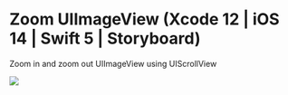 # Zoom UIImageView (Xcode 12 | iOS 14 | Swift 5 | Storyboard)
Zoom in and zoom out UIImageView using UIScrollView

![](ZoomUIImageView.gif)
